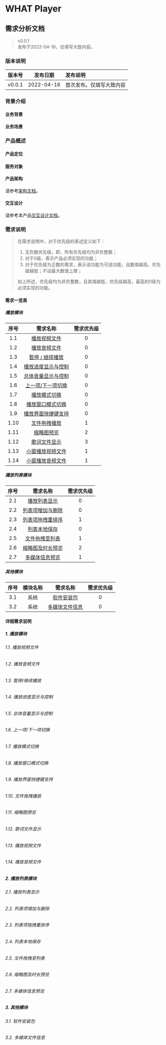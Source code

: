 # WHAT Player

## 需求分析文档

> v0.0.1  
  发布于2022-04-16，仅填写大致内容。  

### 版本说明

|版本号|发布日期|发布说明|
|:-:|:-:|:-|
|v0.0.1|2022-04-16|首次发布。仅填写大致内容|

### 背景介绍

#### 业务背景

#### 业务场景

### 产品概述

#### 产品定位

#### 服务对象

#### 产品架构

请参考[架构文档](../qt6_project/README.md)。

#### 交互设计

请参考本产品[交互设计文档](交互设计文档.md)。

### 需求说明

> 在需求说明中，对于优先级的表述定义如下：
>  
> 1. 无负数优先级，即，所有优先级均为非负整数；  
> 2. 对于0级，表示产品必须实现的功能；  
> 3. 对于优先级为正数的需求，表示该功能为可选功能，且数值越高，优先级越低；不设最大数值上限；
>  
> 如上所述，优先级均为非负整数，且其值越低，优先级越高，最高的0级为必须实现的功能。

#### 需求一览表

##### 播放模块

|序号|需求名称|需求优先级|
|:-:|:-:|:-:|
|1.1|[播放视频文件](#11-播放视频文件)|0|
|1.2|[播放音频文件](#12-播放音频文件)|0|
|1.3|[暂停 / 继续播放](#13-暂停继续播放)|0|
|1.4|[播放进度显示与控制](#14-播放进度显示与控制)|0|
|1.5|[总体音量显示与控制](#15-总体音量显示与控制)|0|
|1.6|[上一项/下一项切换](#16-上一项下一项切换)|0|
|1.7|[播放模式切换](#17-播放模式切换)|0|
|1.8|[播放窗口模式切换](#18-播放窗口模式切换)|0|
|1.9|[播放界面快捷键支持](#19-播放界面快捷键支持)|0|
|1.10|[文件拖拽播放](#110-文件拖拽播放)|1|
|1.11|[缩略图预览](#111-缩略图预览)|2|
|1.12|[歌词文件显示](#112-歌词文件显示)|3|
|1.13|[小窗播放视频文件](#113-播放视频文件)|1|
|1.14|[小窗播放音频文件](#114-播放音频文件)|1|

##### 播放列表模块

|序号|需求名称|需求优先级|
|:-:|:-:|:-:|
|2.1|[播放列表显示](#21-播放列表显示)|0|
|2.2|[列表项增加与删除](#22-列表项增加与删除)|0|
|2.3|[列表项拖拽重排序](#23-列表项拖拽重排序)|1|
|2.4|[列表本地保存](#24-列表本地保存)|0|
|2.5|[文件拖拽至列表](#25-文件拖拽至列表)|1|
|2.6|[缩略图及时长预览](#26-缩略图及时长预览)|2|
|2.7|[多媒体信息预览](#27-多媒体信息预览)|1|

##### 其他模块

|序号|模块名称|需求名称|需求优先级|
|:-:|:-:|:-:|:-:|
|3.1|系统|[软件安装包](#31-软件安装包)|0|
|3.2|系统|[多媒体文件信息](#32-多媒体文件信息)|0|

#### 详细需求说明

##### 1. 播放模块

###### 1.1. 播放视频文件

###### 1.2. 播放音频文件

###### 1.3. 暂停/继续播放

###### 1.4. 播放进度显示与控制

###### 1.5. 总体音量显示与控制

###### 1.6. 上一项/下一项切换

###### 1.7. 播放模式切换

###### 1.8. 播放窗口模式切换

###### 1.9. 播放界面快捷键支持

###### 1.10. 文件拖拽播放

###### 1.11. 缩略图预览

###### 1.12. 歌词文件显示

###### 1.13. 播放视频文件

###### 1.14. 播放音频文件

##### 2. 播放列表模块

###### 2.1. 播放列表显示

###### 2.2. 列表项增加与删除

###### 2.3. 列表项拖拽重排序

###### 2.4. 列表本地保存

###### 2.5. 文件拖拽至列表

###### 2.6. 缩略图及时长预览

###### 2.7. 多媒体信息预览

##### 3. 其他模块

###### 3.1. 软件安装包

###### 3.2. 多媒体文件信息
